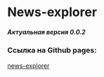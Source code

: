 # News-explorer
##### Актуальная версия 0.0.2

### Cсылка на Github pages:
[news-explorer](https://yavladislav.github.io/news-explorer-frontend/)
